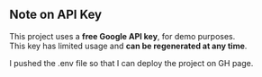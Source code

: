 
## Note on API Key

This project uses a **free Google API key**,  for demo purposes.  
This key has limited usage and **can be regenerated at any time**. 


I pushed the .env file so that I can deploy the project on GH page.

